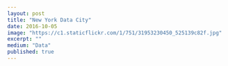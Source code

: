 ```yaml
---
layout: post
title: "New York Data City"
date: 2016-10-05
image: "https://c1.staticflickr.com/1/751/31953230450_525139c82f.jpg"
excerpt: ""
medium: "Data"
published: true
---
```

